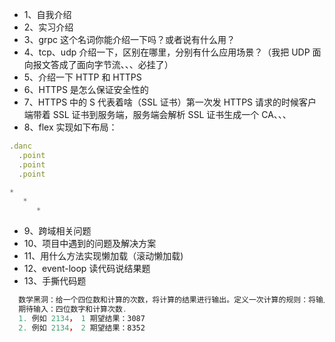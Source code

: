 -   1、自我介绍
-   2、实习介绍
-   3、grpc 这个名词你能介绍一下吗？或者说有什么用？
-   4、tcp、udp 介绍一下，区别在哪里，分别有什么应用场景？（我把 UDP 面向报文答成了面向字节流、、、必挂了）
-   5、介绍一下 HTTP 和 HTTPS
-   6、HTTPS 是怎么保证安全性的
-   7、HTTPS 中的 S 代表着啥（SSL 证书）第一次发 HTTPS 请求的时候客户端带着 SSL 证书到服务端，服务端会解析 SSL 证书生成一个 CA、、、
-   8、flex 实现如下布局：

```js
.danc
  .point
  .point
  .point

*
   *
      *
```

-   9、跨域相关问题
-   10、项目中遇到的问题及解决方案
-   11、用什么方法实现懒加载（滚动懒加载)
-   12、event-loop 读代码说结果题
-   13、手撕代码题

```js
  数学黑洞：给一个四位数和计算的次数，将计算的结果进行输出。定义一次计算的规则：将输入数字转化为四位最大的数字和最小的数字，并二者求查获取一个数字。例如2134，一次的计算规则 为最大4321减最小1234，得出结果3087。
  期待输入：四位数字和计算次数.
  1. 例如 2134， 1 期望结果：3087
  2. 例如 2134， 2 期望结果：8352
```
